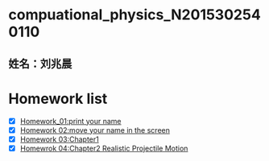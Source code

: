 # compuational_physics_N2015302540110
## 姓名：刘兆晨

# Homework list
- [x] [Homework_01:print your name](https://github.com/liuzhaochen/compuational_physics_N2015302540110/tree/master/homework%2001)
- [x] [Homework 02:move your name in the screen](https://github.com/liuzhaochen/compuational_physics_N2015302540110/tree/master/homework02)
- [x] [Homework 03:Chapter1](https://github.com/liuzhaochen/compuational_physics_N2015302540110/tree/master/homework%2003)
- [x] [Homewrok 04:Chapter2 Realistic Projectile Motion](https://github.com/liuzhaochen/compuational_physics_N2015302540110/tree/master/homework%2004)
